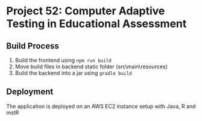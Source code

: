 # Project 52: Computer Adaptive Testing in Educational Assessment

## Build Process
1. Build the frontend using ```npm run build```
2. Move build files in backend static folder (src\main\resources)
3. Build the backend into a jar using ```gradle build```

## Deployment
The application is deployed on an AWS EC2 instance setup with Java, R and mstR
